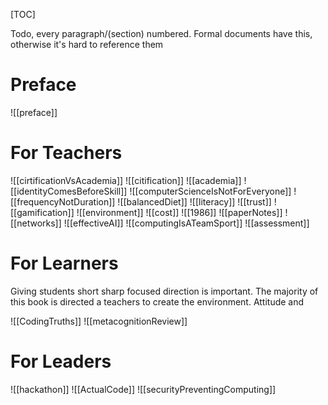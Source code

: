 [TOC]

Todo, every paragraph/(section) numbered.
Formal documents have this, otherwise it's hard to reference them

# Preface

![[preface]]

# For Teachers

![[cirtificationVsAcademia]]
![[citification]]
![[academia]]
![[identityComesBeforeSkill]]
![[computerScienceIsNotForEveryone]]
![[frequencyNotDuration]]
![[balancedDiet]]
![[literacy]]
![[trust]]
![[gamification]]
![[environment]]
![[cost]]
![[1986]]
![[paperNotes]]
![[networks]]
![[effectiveAI]]
![[computingIsATeamSport]]
![[assessment]]

# For Learners

Giving students short sharp focused direction is important. The majority of this book is directed a teachers to create the environment. 
Attitude and 

![[CodingTruths]]
![[metacognitionReview]]

# For Leaders

![[hackathon]]
![[ActualCode]]
![[securityPreventingComputing]]
